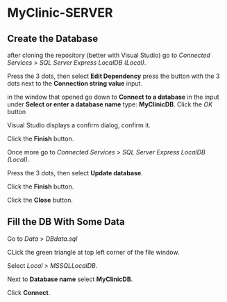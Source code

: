# MyClinic-SERVER
## Create the Database
after cloning the repository (better with Visual Studio)
go to *Connected Services* > *SQL Server Express LocalDB (Local)*.

Press the 3 dots, then select __Edit Dependency__
press the button with the 3 dots next to the __Connection string value__ input.

in the window that opened go down to __Connect to a database__
in the input under __Select or enter a database name__ type: __MyClinicDB__. Click the *OK* button

Visual Studio displays a confirm dialog, confirm it.

Click the __Finish__ button.


Once more go to *Connected Services* > *SQL Server Express LocalDB (Local)*.

Press the 3 dots, then select __Update database__.

Click the __Finish__ button.

Click the __Close__ button.


## Fill the DB With Some Data
Go to *Data* > *DBdata.sql*

CLick the green triangle at top left corner of the file window.

Select *Local* > *MSSQLLocalDB*. 

Next to __Database name__ select __MyClinicDB__.

Click __Connect__.
